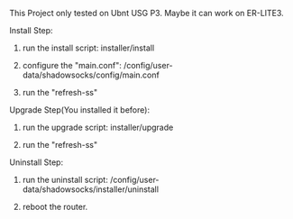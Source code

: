 This Project only tested on Ubnt USG P3. Maybe it can work on ER-LITE3.

Install Step:

1. run the install script: installer/install

2. configure the "main.conf": /config/user-data/shadowsocks/config/main.conf

3. run the "refresh-ss"

Upgrade Step(You installed it before):

1. run the upgrade script: installer/upgrade

2. run the "refresh-ss"

Uninstall Step:

1. run the uninstall script: /config/user-data/shadowsocks/installer/uninstall

2. reboot the router.

